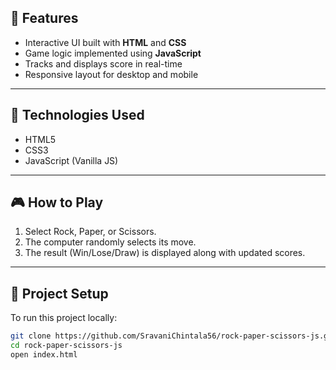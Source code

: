 ## 📌 Features

- Interactive UI built with **HTML** and **CSS**
- Game logic implemented using **JavaScript**
- Tracks and displays score in real-time
- Responsive layout for desktop and mobile

---
## 🚀 Technologies Used

- HTML5
- CSS3
- JavaScript (Vanilla JS)

---

## 🎮 How to Play

1. Select Rock, Paper, or Scissors.
2. The computer randomly selects its move.
3. The result (Win/Lose/Draw) is displayed along with updated scores.

---


## 📂 Project Setup

To run this project locally:

```bash
git clone https://github.com/SravaniChintala56/rock-paper-scissors-js.git
cd rock-paper-scissors-js
open index.html
